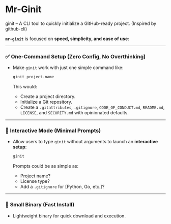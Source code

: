 # Mr-Ginit

ginit – A CLI tool to quickly initialize a GitHub-ready project. (Inspired by github-cli)

**`mr-ginit`** is focused on **speed, simplicity, and ease of use**:

---

### ✅ **One-Command Setup (Zero Config, No Overthinking)**

- Make `ginit` work with just one simple command like:

  ```bash
  ginit project-name
  ```

  This would:

  - Create a project directory.
  - Initialize a Git repository.
  - Create a `.gitattributes`, `.gitignore`, `CODE_OF_CONDUCT.md`, `README.md`, `LICENSE`, and `SECURITY.md` with opinionated defaults.

---

### 🚀 **Interactive Mode (Minimal Prompts)**

- Allow users to type `ginit` without arguments to launch an **interactive setup**:

  ```bash
  ginit
  ```

  Prompts could be as simple as:

  - Project name?
  - License type?
  - Add a `.gitignore` for [Python, Go, etc.]?

---

### 🔑 **Small Binary (Fast Install)**

- Lightweight binary for quick download and execution.
